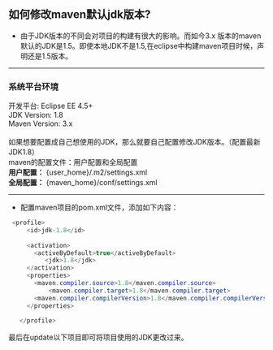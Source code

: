## 如何修改maven默认jdk版本? <br>
* 由于JDK版本的不同会对项目的构建有很大的影响。而如今3.x 版本的maven默认的JDK是1.5。即使本地JDK不是1.5,在eclipse中构建maven项目时候，声明还是1.5版本。<br>

---

### 系统平台环境
  开发平台: Eclipse EE 4.5+ <br>
  JDK Version: 1.8 <br>
  Maven Version: 3.x <br>
<br>
如果想要配置成自己想使用的JDK，那么就要自己配置修改JDK版本。（配置最新JDK1.8）<br>
maven的配置文件：用户配置和全局配置<br>
  **用户配置：**   {user_home}/.m2/settings.xml <br>
  **全局配置：**   {maven_home}/conf/settings.xml

---
* 配置maven项目的pom.xml文件，添加如下内容：

 ```java
  <profile>  
      <id>jdk-1.8</id>  
  
      <activation>  
        <activeByDefault>true</activeByDefault>  
           <jdk>1.8</jdk>  
      </activation>  
      <properties>  
        <maven.compiler.source>1.8</maven.compiler.source>  
            <maven.compiler.target>1.8</maven.compiler.target>  
        <maven.compiler.compilerVersion>1.8</maven.compiler.compilerVersion>  
      </properties>  
        
    </profile>  
   ```
  最后在update以下项目即可将项目使用的JDK更改过来。
